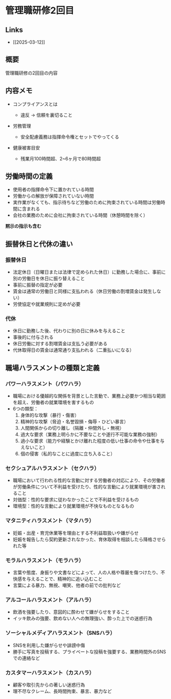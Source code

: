 # 管理職研修2回目

## Links

- [[2025-03-12]]

## 概要

管理職研修の2回目の内容

## 内容メモ

- コンプライアンスとは
	- 違反 -> 信頼を裏切ること

- 労務管理
	- 安全配慮義務は指揮命令権とセットでやってくる
- 健康被害目安
	- 残業月100時間超、2~6ヶ月で80時間超

## 労働時間の定義

- 使用者の指揮命令下に置かれている時間
- 労働からの解放が保障されていない時間
- 実作業がなくても、指示待ちなど労働のために拘束されている時間は労働時間に含まれる
- 会社の業務のために会社に拘束されている時間（休憩時間を除く）

**黙示の指示も含む**

## 振替休日と代休の違い

### 振替休日
- 法定休日（日曜日または法律で定められた休日）に勤務した場合に、事前に別の労働日を休日に振り替えること
- 事前に振替の指定が必要
- 賃金は通常の労働日と同様に支払われる（休日労働の割増賃金は発生しない）
- 労使協定や就業規則に定めが必要

### 代休
- 休日に勤務した後、代わりに別の日に休みを与えること
- 事後的に付与される
- 休日労働に対する割増賃金は支払う必要がある
- 代休取得日の賃金は通常通り支払われる（二重払いになる）

## 職場ハラスメントの種類と定義

### パワーハラスメント（パワハラ）
- 職場における優越的な関係を背景とした言動で、業務上必要かつ相当な範囲を超え、労働者の就業環境を害するもの
- 6つの類型：
  1. 身体的な攻撃（暴行・傷害）
  2. 精神的な攻撃（脅迫・名誉毀損・侮辱・ひどい暴言）
  3. 人間関係からの切り離し（隔離・仲間外し・無視）
  4. 過大な要求（業務上明らかに不要なことや遂行不可能な業務の強制）
  5. 過小な要求（能力や経験とかけ離れた程度の低い仕事の命令や仕事を与えないこと）
  6. 個の侵害（私的なことに過度に立ち入ること）

### セクシュアルハラスメント（セクハラ）
- 職場において行われる性的な言動に対する労働者の対応により、その労働者が労働条件について不利益を受けたり、性的な言動により就業環境が害されること
- 対価型：性的な要求に従わなかったことで不利益を受けるもの
- 環境型：性的な言動により就業環境が不快なものとなるもの

### マタニティハラスメント（マタハラ）
- 妊娠・出産・育児休業等を理由とする不利益取扱いや嫌がらせ
- 妊娠を報告したら契約更新されなかった、育休取得を相談したら降格させられた等

### モラルハラスメント（モラハラ）
- 言葉や態度、身振りや文書などによって、人の人格や尊厳を傷つけたり、不快感を与えることで、精神的に追い込むこと
- 言葉による暴力、無視、嘲笑、他者の前での批判など

### アルコールハラスメント（アルハラ）
- 飲酒を強要したり、意図的に酔わせて嫌がらせをすること
- イッキ飲みの強要、飲めない人への無理強い、酔った上での迷惑行為

### ソーシャルメディアハラスメント（SNSハラ）
- SNSを利用した嫌がらせや誹謗中傷
- 勝手に写真を投稿する、プライベートな投稿を強要する、業務時間外のSNSでの連絡など

### カスタマーハラスメント（カスハラ）
- 顧客や取引先からの著しい迷惑行為
- 理不尽なクレーム、長時間拘束、暴言、暴力など

